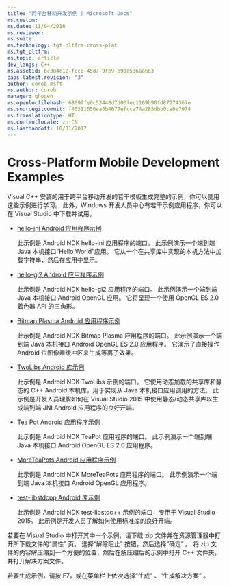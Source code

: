 ```yaml
---
title: "跨平台移动开发示例 | Microsoft Docs"
ms.custom: 
ms.date: 11/04/2016
ms.reviewer: 
ms.suite: 
ms.technology: tgt-pltfrm-cross-plat
ms.tgt_pltfrm: 
ms.topic: article
dev_langs: C++
ms.assetid: bc384c12-fccc-45d7-9fb9-b90d536aa663
caps.latest.revision: "3"
author: corob-msft
ms.author: corob
manager: ghogen
ms.openlocfilehash: 6809ffe0c53448d7d00fec1169b90fd87274367e
ms.sourcegitcommit: f40311056ea0b4677efcca74a285dbb0ce0e7974
ms.translationtype: HT
ms.contentlocale: zh-CN
ms.lasthandoff: 10/31/2017
---
```

# <a name="cross-platform-mobile-development-examples"></a>Cross-Platform Mobile Development Examples
Visual C++ 安装的用于跨平台移动开发的若干模板生成完整的示例，你可以使用这些示例进行学习。 此外，Windows 开发人员中心有若干示例应用程序，你可以在 Visual Studio 中下载并试用。  
  
-   [hello-jni Android 应用程序示例](https://code.msdn.microsoft.com/hello-jni-Android-790ab73d)  
  
     此示例是 Android NDK hello-jni 应用程序的端口。 此示例演示一个端到端 Java 本机接口“Hello World”应用。 它从一个在共享库中实现的本机方法中加载字符串，然后在应用中显示。  
  
-   [hello-gl2 Android 应用程序示例](https://code.msdn.microsoft.com/hello-gl2-Android-3b61896c)  
  
     此示例是 Android NDK hello-gl2 应用程序的端口。 此示例演示一个端到端 Java 本机接口 Android OpenGL 应用。 它将呈现一个使用 OpenGL ES 2.0 着色器 API 的三角形。  
  
-   [Bitmap Plasma Android 应用程序示例](https://code.msdn.microsoft.com/Bitmap-Plasma-Android-77ae296a)  
  
     此示例是 Android NDK Bitmap Plasma 应用程序的端口。 此示例演示一个端到端 Java 本机接口 Android OpenGL ES 2.0 应用程序。 它演示了直接操作 Android 位图像素缓冲区来生成等离子效果。  
  
-   [TwoLibs Android 库示例](https://code.msdn.microsoft.com/TwoLibs-Android-Library-6396e5c4)  
  
     此示例是 Android NDK TwoLibs 示例的端口。 它使用动态加载的共享库和静态的 C++ Android 本机库，用于实现从 Java 本机接口应用调用的方法。 此示例是开发人员理解如何在 Visual Studio 2015 中使用静态/动态共享库以生成端到端 JNI Android 应用程序的良好开端。  
  
-   [Tea Pot Android 应用程序示例](https://code.msdn.microsoft.com/Tea-Pot-Android-Application-e7c05d73)  
  
     此示例是 Android NDK TeaPot 应用程序的端口。 此示例演示一个端到端 Java 本机接口 Android OpenGL ES 2.0 应用程序。  
  
-   [MoreTeaPots Android 应用程序示例](https://code.msdn.microsoft.com/MoreTeaPots-Android-a9bd8549)  
  
     此示例是 Android NDK MoreTeaPots 应用程序的端口。 此示例演示一个端到端 Java 本机接口 Android OpenGL 应用程序。  
  
-   [test-libstdcpp Android 库示例](https://code.msdn.microsoft.com/test-libstdcpp-Android-00b548f5)  
  
     此示例是 Android NDK test-libstdc++ 示例的端口，专用于 Visual Studio 2015。 此示例是开发人员了解如何使用标准库的良好开端。  
  
 若要在 Visual Studio 中打开其中一个示例，请下载 zip 文件并在资源管理器中打开所下载文件的“属性”  页。 选择“解除阻止”  按钮，然后选择“确定” 。 将 zip 文件的内容解压缩到一个方便的位置，然后在解压缩后的示例中打开 C++ 文件夹，并打开解决方案文件。  
  
 若要生成示例，请按 F7，或在菜单栏上依次选择“生成” 、“生成解决方案” 。